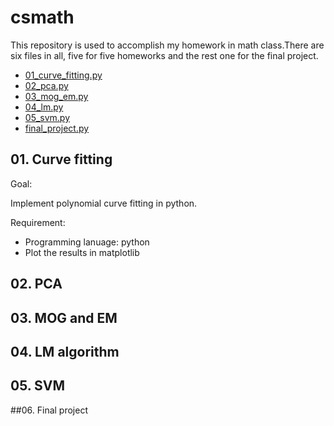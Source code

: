 # csmath

This repository is used to accomplish my homework in math class.There are six files in all, five for five homeworks and the rest one for the final project.
- [01_curve_fitting.py](https://github.com/Jieeee/csmath/blob/master/01_curve_fitting.py)
- [02_pca.py](https://github.com/Jieeee/csmath/blob/master/02_pca.py)
- [03_mog_em.py](https://github.com/Jieeee/csmath/blob/master/03_mog_em.py)
- [04_lm.py](https://github.com/Jieeee/csmath/blob/master/04_lm.py)
- [05_svm.py](https://github.com/Jieeee/csmath/blob/master/05_svm.py)
- [final_project.py](https://github.com/Jieeee/csmath/blob/master/final_project.py)

## 01. Curve fitting
Goal:

Implement polynomial curve fitting in python.

Requirement:

- Programming lanuage: python
- Plot the results in matplotlib



## 02. PCA
## 03. MOG and EM
## 04. LM algorithm
## 05. SVM
##06. Final project
